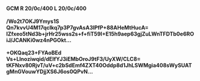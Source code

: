 #### GCM R 20/0c/400 L 20/0c/400
**/Wo2t7OKJ9Ymys1S**<br/>**Qn7kvvU4M17qclkq7p3P7gvAsA3lPfP+88AHeMtHucA=**<br/>**IZfxeo5tNd3b+jrHr25wss2s+f+fiT59I+E15h9aep63gjZuLWnTFDTb0e6ROiJ/JCANKi0wz4nPGOkt...**<br/><br/>
**+OKQaq23+FYAoBEd**<br/>**Vs+Llnoziwqid/dEIfYJ3iEMbOroJ9tF3/UyXW/CLC8=**<br/>**tKFNxv80RjvT/uV+c2bSdEmf4ZXT40Oddp8d1JhLSWMgia408sWySUATgMnGVouwYDjjXS6J6os0QPvN...**